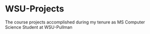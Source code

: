 # WSU-Projects
The course projects accomplished during my tenure as MS Computer Science Student at WSU-Pullman 
